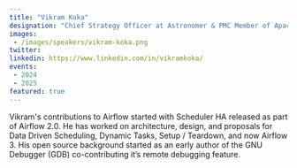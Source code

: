 ```yaml
---
title: "Vikram Koka"
designation: "Chief Strategy Officer at Astronomer & PMC Member of Apache Airflow"
images:
 - /images/speakers/vikram-koka.png
twitter: 
linkedin: https://www.linkedin.com/in/vikramkoka/
events:
 - 2024
 - 2025
featured: true
---
```


Vikram's contributions to Airflow started with Scheduler HA released as part of Airflow 2.0. He has worked on architecture, design, and proposals for  Data Driven Scheduling, Dynamic Tasks, Setup / Teardown, and now Airflow 3. His open source background started as an early author of the GNU Debugger (GDB) co-contributing it’s remote debugging feature.